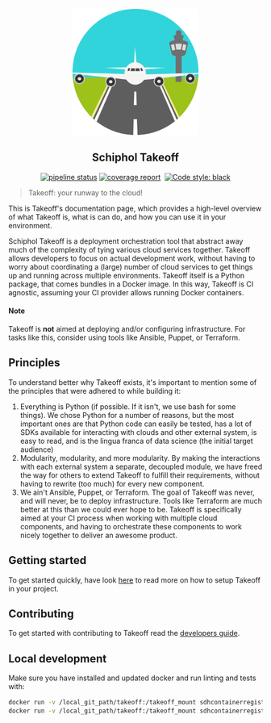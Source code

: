 <p align="center">
  <img width=250" height="250" src="./img/takeoff.png">
</p>
<h2 align="center">Schiphol Takeoff</h2>

<p align="center">
<a href="https://gitlab.com/Schiphol-DSEL/takeoff/commits/master"><img alt="pipeline status" src="https://gitlab.com/Schiphol-DSEL/takeoff/badges/master/pipeline.svg"/></a>
<a href="https://gitlab.com/Schiphol-DSEL/takeoff/commits/master"><img alt="coverage report" src="https://gitlab.com/Schiphol-DSEL/takeoff/badges/master/coverage.svg" /></a>
<a><img alt="" src="https://img.shields.io/badge/python-3.7-blue.svg"></a>
<a href="https://github.com/ambv/black"><img alt="Code style: black" src="https://img.shields.io/badge/code%20style-black-000000.svg"></a>
</p>


> Takeoff: your runway to the cloud!

This is Takeoff's documentation page, which provides a high-level overview of what Takeoff is, what is can do, and how you can
use it in your environment. 

Schiphol Takeoff is a deployment orchestration tool that abstract away much of the complexity of tying various cloud services together. 
Takeoff allows developers to focus on actual development work, without having to worry about coordinating a (large) number of cloud 
services to get things up and running across multiple environments. Takeoff itself is a Python package, that comes bundles in a Docker image.
In this way, Takeoff is CI agnostic, assuming your CI provider allows running Docker containers. 

#### Note
Takeoff is __not__ aimed at deploying and/or configuring infrastructure. For tasks like this, consider using tools like Ansible, Puppet, or Terraform.

## Principles
To understand better why Takeoff exists, it's important to mention some of the principles that were adhered to while building it:
1. Everything is Python (if possible. If it isn't, we use bash for some things). We chose Python for a number of reasons, but the most important ones are that Python code can easily be tested,
has a lot of SDKs available for interacting with clouds and other external system, is easy to read, and is the lingua franca of data science (the initial target audience)
2. Modularity, modularity, and more modularity. By making the interactions with each external system a separate, decoupled module, we have freed the way
for others to extend Takeoff to fulfill their requirements, without having to rewrite (too much) for every new component.
3. We ain't Ansible, Puppet, or Terraform. The goal of Takeoff was never, and will never, be to deploy infrastructure. Tools like Terraform are much better at this than
we could ever hope to be. Takeoff is specifically aimed at your CI process when working with multiple cloud components, and having to orchestrate these components to 
work nicely together to deliver an awesome product.

## Getting started
To get started quickly, have look [here](getting-started) to read more on how to setup Takeoff in your project.

## Contributing
To get started with contributing to Takeoff read the [developers guide](contributing-takeoff).

## Local development
Make sure you have installed and updated docker and run linting and tests with: 
```bash
docker run -v /local_git_path/takeoff:/takeoff_mount sdhcontainerregistryshared.azurecr.io/takeoff-base-azure  bash -c "cd takeoff_mount ; python setup.py test"
docker run -v /local_git_path/takeoff:/takeoff_mount sdhcontainerregistryshared.azurecr.io/takeoff-base-azure  bash -c "cd takeoff_mount ; python setup.py flake8"
```
